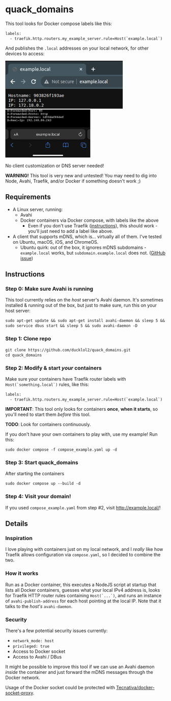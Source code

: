 # quack_domains

This tool looks for Docker compose labels like this:

```
labels:
  - traefik.http.routers.my_example_server.rule=Host(`example.local`)
```

And publishes the `.local` addresses on your local network, for other devices to access:

<img src="example_local_screenshot_desktop.png" height="150px"
alt="A desktop browser visiting the URL example.local">
<img src="example_local_screenshot_mobile.png" height="150px"
alt="A mobile browser visiting the URL example.local">

No client customization or DNS server needed!

__WARNING!__ This tool is very new and untested! You may need to dig into Node, Avahi, Traefik, and/or Docker if something doesn't work ;)

## Requirements

 - A Linux server, running:
   - Avahi
   - Docker containers via Docker compose, with labels like the above
     - Even if you don't use Traefik ([instructions](https://doc.traefik.io/traefik/user-guides/docker-compose/basic-example/)), this should work - you'll just need to add a label like above.
 - A client that supports mDNS, which is... virtually all of them. I've tested on Ubuntu, macOS, iOS, and ChromeOS.
    - Ubuntu quirk: out of the box, it ignores mDNS subdomains - `example.local` works, but `subdomain.example.local` does not. ([GitHub issue](https://github.com/ducklol2/quack_domains/issues/1))

## Instructions

### Step 0: Make sure Avahi is running

This tool currently relies on the _host_ server's Avahi daemon. It's sometimes installed & running out of the box, but just to make sure, run this on your host server:

```
sudo apt-get update && sudo apt-get install avahi-daemon && sleep 5 && sudo service dbus start && sleep 5 && sudo avahi-daemon -D
```

### Step 1: Clone repo

```
git clone https://github.com/ducklol2/quack_domains.git
cd quack_domains
```

### Step 2: Modify & start _your_ containers

Make sure your containers have Traefik router labels with ``Host(`something.local`)`` rules, like this:

```
labels:
  - traefik.http.routers.my_example_server.rule=Host(`example.local`)
```

__IMPORTANT__: This tool only looks for containers __once__, __when it starts__, so you'll need to start them _before_ this tool.

__TODO__: Look for containers continuously.

If you don't have your own containers to play with, use my example! Run this:

```
sudo docker compose -f compose_example.yaml up -d
```

### Step 3: Start quack_domains

After starting the containers

```
sudo docker compose up --build -d
```

### Step 4: Visit your domain!

If you used `compose_example.yaml` from step #2, visit http://example.local/!

## Details

### Inspiration

I love playing with containers just on my local network, and I _really_ like how Traefik allows configuration via `compose.yaml`, so I decided to combine the two.

### How it works

Run as a Docker container, this executes a NodeJS script at startup that lists all Docker containers, guesses what your local IPv4 address is, looks for Traefik HTTP router rules containing ``Host(`...`)``, and runs an instance of `avahi-publish-address` for each host pointing at the local IP. Note that it talks to the _host's_ `avahi-daemon`.

### Security

There's a few potential security issues currently:
 - `network_mode: host`
 - `privileged: true`
 - Access to Docker socket
 - Access to Avahi / DBus

It might be possible to improve this tool if we can use an Avahi daemon _inside_ the container and just forward the mDNS messages through the Docker network.

Usage of the Docker socket could be protected with [Tecnativa/docker-socket-proxy](https://github.com/Tecnativa/docker-socket-proxy).
